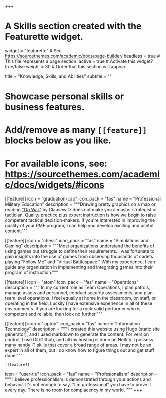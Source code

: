+++
# A Skills section created with the Featurette widget.
widget = "featurette"  # See https://sourcethemes.com/academic/docs/page-builder/
headless = true  # This file represents a page section.
active = true  # Activate this widget? true/false
weight = 30  # Order that this section will appear.

title = "Knowledge, Skills, and Abilities"
subtitle = ""

# Showcase personal skills or business features.
# 
# Add/remove as many `[[feature]]` blocks below as you like.
# 
# For available icons, see: https://sourcethemes.com/academic/docs/widgets/#icons

[[feature]]
  icon = "graduation-cap"
  icon_pack = "fas"
  name = "Professional Military Education"
  description = """Drawing pretty graphics on a map or reading ["On War"](https://thestrategybridge.org/the-bridge/2017/11/12/the-trinity-and-the-law-of-war) by Clausewitz does not make you a master strategist or tactician.  Quality practice plus expert instruction is how we begin to raise competent tactical decision-makers.  If you're interested in improving the quality of your PME program, I can help you develop exciting and useful content.""" 

[[feature]]
  icon = "chess"
  icon_pack = "fas"
  name = "Simulations and Gaming"
  description = """Most organizations understand the benefits of using games but struggle to define their requirements.  I was fortunate to gain insights into the use of games from observing thousands of cadets playing "Follow Me" and "Virtual Battlespace."  With my experience, I can guide any organization in implementing and integrating games into their program of instruction."""  

   [[feature]]
  icon = "atom"
  icon_pack = "fas"
  name = "Operations"
  description = """ In my current role as Team Operations, I plan patrols, manage assets and personnel, conduct security assessments, and plan team level operations.  I feel equally at home in the classroom, on staff, or operating in the field.  Luckily I have extensive experience in all of these environments.  If you are looking for a rock-solid performer who is competent and reliable, then look no further."""

 [[feature]]
  icon = "laptop"
  icon_pack = "fas"
  name = "Information Technology"
  description = """ I created this website using Hugo (static site generator), and I used markdown to generate the content.  For version control, I use Git/Github, and all my hosting is done on Netlify.  I possess many handy IT skills that cover a broad range of areas.  I may not be an expert in all of them, but I do know how to figure things out and get stuff done."""  
  
    [[feature]]
  icon = "user-tie"
  icon_pack = "fas"
  name = "Profssionalism"
  description = """ I believe professionalism is demonstrated through your actions and behavior.  It's not enough to say, "I'm professional" you have to prove it every day.  There is no room for complacency in my world. """
+++

